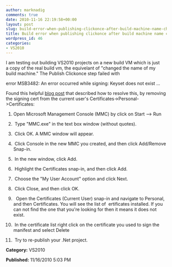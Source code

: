 ```yaml
---
author: marknadig
comments: true
date: 2010-11-16 22:19:58+00:00
layout: post
slug: build-error-when-publishing-clickonce-after-build-machine-name-changes
title: Build error when publishing clickonce after build machine name changes
wordpress_id: 46
categories:
- VS2010
---
```


I am testing out building VS2010 projects on a new build VM which is just a copy of the real build vm, the equivelant of "changed the name of my build machine." The Publish Clickonce step failed with 

error MSB3482: An error occurred while signing: Keyset does not exist ...

Found this helpful [blog post](http://itdevcorner.blogspot.com/2008/10/keyset-does-not-exist.html) that described how to resolve this, by removing the signing cert from the current user's Certificates->Personal->Certificates:

  1. Open Microsoft Management Console (MMC) by click on Start --> Run

  2.  Type "MMC.exe" in the text box window (without quotes).


  3.  Click OK. A MMC window will appear.


  4.  Click Console in the new MMC you created, and then click Add/Remove Snap-in.


  5.  In the new window, click Add.


  6.  Highlight the Certificates snap-in, and then click Add.


  7.  Choose the "My User Account" option and click Next.


  8.  Click Close, and then click OK.


  9.   Open the Certificates (Current User) snap-in and navigate to Personal, and then Certificates. You will see the list of  ertificates installed. If you can not find the one that you're looking for then it means it does not exist.


  10.  In the certificate list right click on the certificate you used to sign the manifest and select Delete


  11.  Try to re-publish your .Net project.
  


**Category:** VS2010

**Published:** 11/16/2010 5:03 PM

